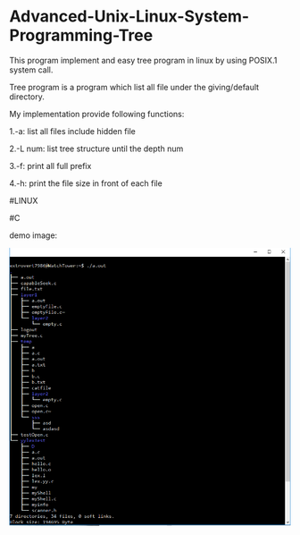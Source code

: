# Advanced-Unix-Linux-System-Programming-Tree

This program implement and easy tree program in linux by using POSIX.1 system call.

Tree program is a program which list all file under the giving/default directory.

My implementation provide following functions:

  1.-a: list all files include hidden file
  
  2.-L num: list tree structure until the depth num
  
  3.-f: print all full prefix
  
  4.-h: print the file size in front of each file
  
#LINUX

#C

demo image:

![alt text](https://github.com/extrovert7986/Advanced-Unix-Linux-System-Programming-Tree/blob/master/tree.PNG)
